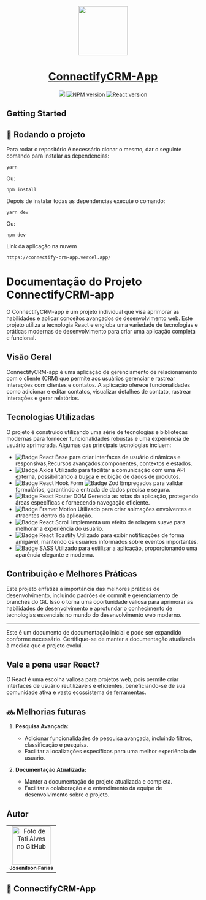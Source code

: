 <p align="center">
  <a href="https://nextjs.org">
    <picture>
      <source media="(prefers-color-scheme: dark)" srcset="https://img.freepik.com/vetores-premium/design-de-logotipo-de-conceito-de-moda-a_278222-911.jpg?w=2000">
      <img src="https://givemecrack.com/wp-content/uploads/2020/12/connectify-squarelogo-1508250674010.png" height="128">
    </picture>
    <h1 align="center">ConnectifyCRM-App</h1>
  </a>
</p>

<div align="center">
  <a href="https://fashion-store-orpin.vercel.app">
    <img src="https://img.shields.io/badge/LINK%20Vercel-000000.svg?style=for-the-badge&logo=Vercel&labelColor=000">
  </a>
  <a aria-label="NPM >= 9.6.7" href="https://www.npmjs.com/">
    <img alt="NPM version" src="https://img.shields.io/badge/NPM-%3E%3D%209.6.7-black?style=for-the-badge&labelColor=white">
  </a>
  <a aria-label="React" href="https://reactjs.org/">
    <img alt="React version" src="https://img.shields.io/badge/React-%3E%3D%2018.0.0-black?style=for-the-badge&labelColor=white">
  </a>
</div>


   
</p>

## Getting Started

## :rocket: Rodando o projeto
Para rodar o repositório é necessário clonar o mesmo, dar o seguinte comando para instalar as dependencias:
```
yarn
```
Ou:

```
npm install
```

Depois de instalar todas as dependencias execute o comando:
```
yarn dev
```
Ou:

```
npm dev
```

Link da aplicação na nuvem
```
https://connectify-crm-app.vercel.app/
```

# Documentação do Projeto ConnectifyCRM-app

O ConnectifyCRM-app é um projeto individual que visa aprimorar as habilidades e aplicar conceitos avançados de desenvolvimento web. Este projeto utiliza a tecnologia React e engloba uma variedade de tecnologias e práticas modernas de desenvolvimento para criar uma aplicação completa e funcional.

## Visão Geral

ConnectifyCRM-app é uma aplicação de gerenciamento de relacionamento com o cliente (CRM) que permite aos usuários gerenciar e rastrear interações com clientes e contatos. A aplicação oferece funcionalidades como adicionar e editar contatos, visualizar detalhes de contato, rastrear interações e gerar relatórios.


## Tecnologias Utilizadas

O projeto é construído utilizando uma série de tecnologias e bibliotecas modernas para fornecer funcionalidades robustas e uma experiência de usuário aprimorada. Algumas das principais tecnologias incluem:

- ![Badge React](https://img.shields.io/badge/React-%E2%9C%94-blue?style=for-the-badge)  Base para criar interfaces de usuário dinâmicas e responsivas,Recursos avançados:componentes, contextos e estados.
- ![Badge Axios](https://img.shields.io/badge/Axios-%E2%9C%94-blue?style=for-the-badge)  Utilizado para facilitar a comunicação com uma API externa, possibilitando a busca e exibição de dados de produtos.
- ![Badge React Hook Form](https://img.shields.io/badge/React%20Hook%20Form-%E2%9C%94-blue?style=for-the-badge) ![Badge Zod](https://img.shields.io/badge/Zod-%E2%9C%94-blue?style=for-the-badge)  Empregados para validar formulários, garantindo a entrada de dados precisa e segura.
- ![Badge React Router DOM](https://img.shields.io/badge/React%20Router%20DOM-%E2%9C%94-blue?style=for-the-badge)  Gerencia as rotas da aplicação, protegendo áreas específicas e fornecendo navegação eficiente.
- ![Badge Framer Motion](https://img.shields.io/badge/Framer%20Motion-%E2%9C%94-blue?style=for-the-badge)  Utilizado para criar animações envolventes e atraentes dentro da aplicação.
- ![Badge React Scroll](https://img.shields.io/badge/React%20Scroll-%E2%9C%94-blue?style=for-the-badge)  Implementa um efeito de rolagem suave para melhorar a experiência do usuário.
- ![Badge React Toastify](https://img.shields.io/badge/React%20Toastify-%E2%9C%94-blue?style=for-the-badge)  Utilizado para exibir notificações de forma amigável, mantendo os usuários informados sobre eventos importantes.
- ![Badge SASS](https://img.shields.io/badge/SASS-%E2%9C%94-blue?style=for-the-badge)  Utilizado para estilizar a aplicação, proporcionando uma aparência elegante e moderna.

## Contribuição e Melhores Práticas

Este projeto enfatiza a importância das melhores práticas de desenvolvimento, incluindo padrões de commit e gerenciamento de branches do Git. Isso o torna uma oportunidade valiosa para aprimorar as habilidades de desenvolvimento e aprofundar o conhecimento de tecnologias essenciais no mundo do desenvolvimento web moderno.

---
Este é um documento de documentação inicial e pode ser expandido conforme necessário. Certifique-se de manter a documentação atualizada à medida que o projeto evolui.


## Vale a pena usar React?
  
O React é uma escolha valiosa para projetos web, pois permite criar interfaces de usuário reutilizáveis e eficientes, beneficiando-se de sua comunidade ativa e vasto ecossistema de ferramentas.

## 🔜 Melhorias futuras

1. **Pesquisa Avançada:**
   - Adicionar funcionalidades de pesquisa avançada, incluindo filtros, classificação e pesquisa.
   - Facilitar a localizações específicos para uma melhor experiência de usuario.

3. **Documentação Atualizada:**
   - Manter a documentação do projeto atualizada e completa.
   - Facilitar a colaboração e o entendimento da equipe de desenvolvimento sobre o projeto.

## Autor
  <table>
    <tr>
      <td align="center">
        <a href="http://github.com/Josenilsonfariasx">
          <img src="https://i.imgur.com/SgdMMR7.png" width="100px;" alt="Foto de Tati Alves no GitHub"/><br>
          <sub>
            <b>Josenilson Farias</b>
          </sub>
        </a>
      </td>
    </tr>
  </table>

## :dart: ConnectifyCRM-App
